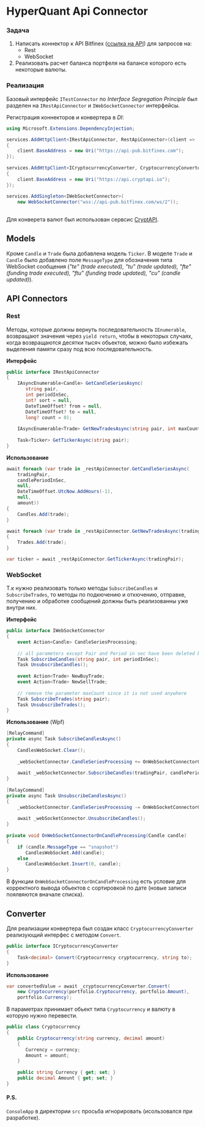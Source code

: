 # HyperQuant Api Connector
### Задача
1. Написать коннектор к API Bitfinex ([ссылка на API](https://docs.bitfinex.com/docs/introduction)) для запросов на:
	- Rest
	- WebSocket
2. Реализовать расчет баланса портфеля на балансе которого есть некоторые валюты.
### Реализация
Базовый интерфейс `ITestConnector` по *Interface Segregation Principle* был разделен на `IRestApiConnector` и `IWebSocketConnector` интерфейсы.

Регистрация коннекторов и конвертера в *DI*:
``` csharp
using Microsoft.Extensions.DependencyInjection;

services.AddHttpClient<IRestApiConnector, RestApiConnector>(client =>  
{  
    client.BaseAddress = new Uri("https://api-pub.bitfinex.com");  
});  
  
services.AddHttpClient<ICryptocurrencyConverter, CryptocurrencyConverter>(client =>  
{  
    client.BaseAddress = new Uri("https://api.cryptapi.io");  
});  
  
services.AddSingleton<IWebSocketConnector>(  
    new WebSocketConnector("wss://api-pub.bitfinex.com/ws/2"));
    
```

Для конверета валют был использован сервсис [CryptAPI](https://docs.cryptapi.io/#operation/convert).
## Models
Кроме `Candle` и `Trade` была добавлена модель `Ticker`.
В моделе `Trade` и `Candle` было добавлено поле `MessageType` для обозначения типа WebSocket сообщения (*"te" (trade executed), "tu" (trade updated), "fte" (funding trade executed), "ftu" (funding trade updated), "cu" (candle updated)*).
## API Connectors
### Rest
Методы, которые должны вернуть последовательность `IEnumerable`, возвращают значения через `yield return`, чтобы в некоторых случаях, когда возвращаются десятки тысяч обьектов, можно было избежать выделения памяти сразу под всю последовательность.

**Интерфейс**
``` csharp
public interface IRestApiConnector  
{  
    IAsyncEnumerable<Candle> GetCandleSeriesAsync(  
       string pair,  
       int periodInSec,  
       int? sort = null,  
       DateTimeOffset? from = null,  
       DateTimeOffset? to = null,  
       long? count = 0);  
  
    IAsyncEnumerable<Trade> GetNewTradesAsync(string pair, int maxCount);  
  
    Task<Ticker> GetTickerAsync(string pair);  
}
```
**Использование**
``` csharp
await foreach (var trade in _restApiConnector.GetCandleSeriesAsync(
	tradingPair,  
	candlePeriodInSec,  
	null,  
	DateTimeOffset.UtcNow.AddHours(-1),  
	null,  
	amount))
{
    Candles.Add(trade);
}  
```
``` csharp
await foreach (var trade in _restApiConnector.GetNewTradesAsync(tradingPair, amount))  
{
    Trades.Add(trade);
}
```
``` csharp
var ticker = await _restApiConnector.GetTickerAsync(tradingPair);
```
### WebSocket
Т.к нужно реализовать только методы `SubscribeCandles` и `SubscribeTrades`, то методы по подкючению и откючению, отправке, получению и обработке сообщений должны быть реализованны уже внутри них. 

**Интерфейс**
``` csharp
public interface IWebSocketConnector  
{  
    event Action<Candle> CandleSeriesProcessing;  
  
    // all parameters except Pair and Period in sec have been deleted because websocket query don't use them  
    Task SubscribeCandles(string pair, int periodInSec);  
    Task UnsubscribeCandles();  
  
    event Action<Trade> NewBuyTrade;  
    event Action<Trade> NewSellTrade;  
  
    // remove the parameter maxCount since it is not used anywhere  
    Task SubscribeTrades(string pair);  
    Task UnsubscribeTrades();  
}
```
**Использование** (Wpf)
``` csharp
[RelayCommand]  
private async Task SubscribeCandlesAsync()  
{  
    CandlesWebSocket.Clear();  
  
    _webSocketConnector.CandleSeriesProcessing += OnWebSocketConnectorOnCandleProcessing;  
  
    await _webSocketConnector.SubscribeCandles(tradingPair, candlePeriodInSec);  
}  
  
[RelayCommand]  
private async Task UnsubscribeCandlesAsync()  
{  
    _webSocketConnector.CandleSeriesProcessing -= OnWebSocketConnectorOnCandleProcessing;  
  
    await _webSocketConnector.UnsubscribeCandles();  
}  
  
private void OnWebSocketConnectorOnCandleProcessing(Candle candle)  
{  
    if (candle.MessageType == "snapshot")  
       CandlesWebSocket.Add(candle);  
    else  
       CandlesWebSocket.Insert(0, candle);  
}
```
В функции `OnWebSocketConnectorOnCandleProcessing` есть условие для корректного вывода обьектов с сортировкой по дате (новые записи поялвяются вначале списка).
## Converter
Для реализации конвертера был создан класс `CryptocurrencyConverter` реализующий интерфес с методом `Convert`.
``` csharp
public interface ICryptocurrencyConverter  
{  
    Task<decimal> Convert(Cryptocurrency cryptocurrency, string to);  
}
```
**Использование**
``` csharp
var convertedValue = await _cryptocurrencyConverter.Convert(  
    new Cryptocurrency(portfolio.Cryptocurrency, portfolio.Amount),  
    portfolio.Currency);
```
В параметрах принимает обьект типа `Cryptocurrency` и валюту в которую нужно перевести.
``` csharp
public class Cryptocurrency  
{  
    public Cryptocurrency(string currency, decimal amount)  
    {  
       Currency = currency;  
       Amount = amount;  
    }  
  
    public string Currency { get; set; }  
    public decimal Amount { get; set; }  
}
```
#### P.S.
`ConsoleApp` в директории `src` просьба игнорировать (исользовался при разработке).